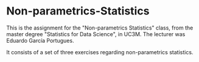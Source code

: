 # Non-parametrics-Statistics

This is the assignment for the "Non-parametrics Statistics" class, from the master degree "Statistics for Data Science", in UC3M.
The lecturer was Eduardo García Portugues.

It consists of a set of three exercises regarding non-parametrics statistics.
